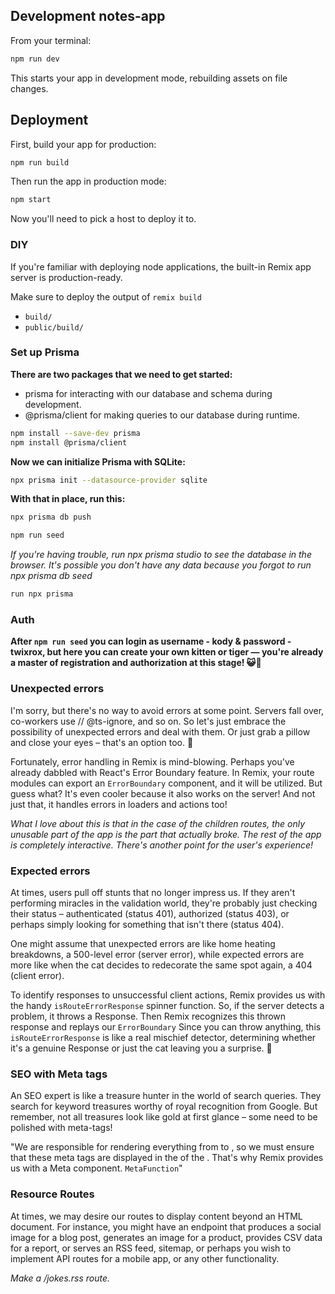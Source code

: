## Development notes-app

From your terminal:

```sh
npm run dev
```

This starts your app in development mode, rebuilding assets on file changes.

## Deployment

First, build your app for production:

```sh
npm run build
```

Then run the app in production mode:

```sh
npm start
```

Now you'll need to pick a host to deploy it to.

### DIY

If you're familiar with deploying node applications, the built-in Remix app server is production-ready.

Make sure to deploy the output of `remix build`

- `build/`
- `public/build/`

### Set up Prisma

**There are two packages that we need to get started:**

+ prisma for interacting with our database and schema during development.
+ @prisma/client for making queries to our database during runtime.

```sh
npm install --save-dev prisma
npm install @prisma/client
```

**Now we can initialize Prisma with SQLite:**

```sh
npx prisma init --datasource-provider sqlite
```

**With that in place, run this:**

```sh
npx prisma db push
```

```sh
npm run seed
```

*If you're having trouble, run npx prisma studio to see the database in the browser. It's possible you don't have any data because you forgot to run npx prisma db seed*

```sh
run npx prisma
```

### Auth

**After `npm run seed` you can login as username - kody & password - twixrox, but here you can create your own kitten or tiger — you're already a master of registration and authorization at this stage! 😺🐯**

### Unexpected errors

I'm sorry, but there's no way to avoid errors at some point. Servers fall over, co-workers use // @ts-ignore, and so on. So let's just embrace the possibility of unexpected errors and deal with them. Or just grab a pillow and close your eyes – that's an option too. 🗿

Fortunately, error handling in Remix is mind-blowing. Perhaps you've already dabbled with React's Error Boundary feature. In Remix, your route modules can export an `ErrorBoundary` component, and it will be utilized. But guess what? It's even cooler because it also works on the server! And not just that, it handles errors in loaders and actions too!

*What I love about this is that in the case of the children routes, the only unusable part of the app is the part that actually broke. The rest of the app is completely interactive. There's another point for the user's experience!*

### Expected errors

At times, users pull off stunts that no longer impress us. If they aren't performing miracles in the validation world, they're probably just checking their status – authenticated (status 401), authorized (status 403), or perhaps simply looking for something that isn't there (status 404).

One might assume that unexpected errors are like home heating breakdowns, a 500-level error (server error), while expected errors are more like when the cat decides to redecorate the same spot again, a 404 (client error).

To identify responses to unsuccessful client actions, Remix provides us with the handy `isRouteErrorResponse` spinner function. So, if the server detects a problem, it throws a Response. Then Remix recognizes this thrown response and replays our `ErrorBoundary` Since you can throw anything, this `isRouteErrorResponse` is like a real mischief detector, determining whether it's a genuine Response or just the cat leaving you a surprise. 🦍

### SEO with Meta tags

An SEO expert is like a treasure hunter in the world of search queries. They search for keyword treasures worthy of royal recognition from Google. But remember, not all treasures look like gold at first glance – some need to be polished with meta-tags!

"We are responsible for rendering everything from <html> to </html>, so we must ensure that these meta tags are displayed in the <head> of the <html>. That's why Remix provides us with a Meta component. `MetaFunction`"

### Resource Routes

At times, we may desire our routes to display content beyond an HTML document. For instance, you might have an endpoint that produces a social image for a blog post, generates an image for a product, provides CSV data for a report, or serves an RSS feed, sitemap, or perhaps you wish to implement API routes for a mobile app, or any other functionality.

*Make a /jokes.rss route.*
